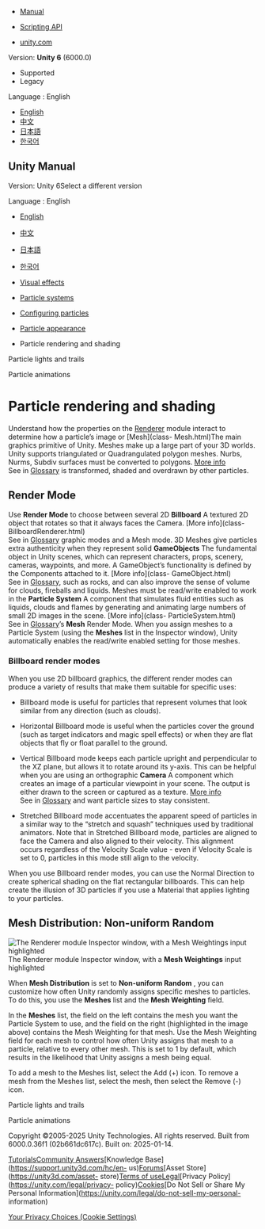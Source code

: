 [](https://docs.unity3d.com)

  * [Manual](../Manual/index.html)
  * [Scripting API](../ScriptReference/index.html)

  * [unity.com](https://unity.com/)

Version: **Unity 6** (6000.0)

  * Supported
  * Legacy

Language : English

  * [English](/Manual/particle-rendering-shading.html)
  * [中文](/cn/current/Manual/particle-rendering-shading.html)
  * [日本語](/ja/current/Manual/particle-rendering-shading.html)
  * [한국어](/kr/current/Manual/particle-rendering-shading.html)

[](https://docs.unity3d.com)

## Unity Manual

Version: Unity 6Select a different version

Language : English

  * [English](/Manual/particle-rendering-shading.html)
  * [中文](/cn/current/Manual/particle-rendering-shading.html)
  * [日本語](/ja/current/Manual/particle-rendering-shading.html)
  * [한국어](/kr/current/Manual/particle-rendering-shading.html)

  * [Visual effects](visual-effects.html)
  * [Particle systems](ParticleSystems.html)
  * [Configuring particles](configuring-particles.html)
  * [Particle appearance](particle-appearance.html)
  * Particle rendering and shading

[](particle-lights-trails.html)

Particle lights and trails

[](particle-animation.html)

Particle animations

# Particle rendering and shading

Understand how the properties on the [Renderer](PartSysRendererModule.html)
module interact to determine how a particle’s image or [Mesh](class-
Mesh.html)The main graphics primitive of Unity. Meshes make up a large part of
your 3D worlds. Unity supports triangulated or Quadrangulated polygon meshes.
Nurbs, Nurms, Subdiv surfaces must be converted to polygons. [More
info](mesh.html)  
See in [Glossary](Glossary.html#Mesh) is transformed, shaded and overdrawn by
other particles.

##  Render Mode

Use **Render Mode** to choose between several 2D **Billboard** A textured 2D
object that rotates so that it always faces the Camera. [More info](class-
BillboardRenderer.html)  
See in [Glossary](Glossary.html#Billboard) graphic modes and a Mesh mode. 3D
Meshes give particles extra authenticity when they represent solid
**GameObjects** The fundamental object in Unity scenes, which can represent
characters, props, scenery, cameras, waypoints, and more. A GameObject’s
functionality is defined by the Components attached to it. [More info](class-
GameObject.html)  
See in [Glossary](Glossary.html#GameObject), such as rocks, and can also
improve the sense of volume for clouds, fireballs and liquids. Meshes must be
read/write enabled to work in the **Particle System** A component that
simulates fluid entities such as liquids, clouds and flames by generating and
animating large numbers of small 2D images in the scene. [More info](class-
ParticleSystem.html)  
See in [Glossary](Glossary.html#particlesystem)’s **Mesh** Render Mode. When
you assign meshes to a Particle System (using the **Meshes** list in the
Inspector window), Unity automatically enables the read/write enabled setting
for those meshes.

###  Billboard render modes

When you use 2D billboard graphics, the different render modes can produce a
variety of results that make them suitable for specific uses:

  * Billboard mode is useful for particles that represent volumes that look similar from any direction (such as clouds).
  * Horizontal Billboard mode is useful when the particles cover the ground (such as target indicators and magic spell effects) or when they are flat objects that fly or float parallel to the ground.
  * Vertical Billboard mode keeps each particle upright and perpendicular to the XZ plane, but allows it to rotate around its y-axis. This can be helpful when you are using an orthographic **Camera** A component which creates an image of a particular viewpoint in your scene. The output is either drawn to the screen or captured as a texture. [More info](CamerasOverview.html)  
See in [Glossary](Glossary.html#Camera) and want particle sizes to stay
consistent.

  * Stretched Billboard mode accentuates the apparent speed of particles in a similar way to the “stretch and squash” techniques used by traditional animators. Note that in Stretched Billboard mode, particles are aligned to face the Camera and also aligned to their velocity. This alignment occurs regardless of the Velocity Scale value - even if Velocity Scale is set to 0, particles in this mode still align to the velocity.

When you use Billboard render modes, you can use the Normal Direction to
create spherical shading on the flat rectangular billboards. This can help
create the illusion of 3D particles if you use a Material that applies
lighting to your particles.

##  Mesh Distribution: Non-uniform Random

![The Renderer module Inspector window, with a Mesh Weightings input
highlighted](../uploads/Main/mesh-render-mode.png) The Renderer module
Inspector window, with a **Mesh Weightings** input highlighted

When **Mesh Distribution** is set to **Non-uniform Random** , you can
customize how often Unity randomly assigns specific meshes to particles. To do
this, you use the **Meshes** list and the **Mesh Weighting** field.

In the **Meshes** list, the field on the left contains the mesh you want the
Particle System to use, and the field on the right (highlighted in the image
above) contains the Mesh Weighting for that mesh. Use the Mesh Weighting field
for each mesh to control how often Unity assigns that mesh to a particle,
relative to every other mesh. This is set to 1 by default, which results in
the likelihood that Unity assigns a mesh being equal.

To add a mesh to the Meshes list, select the Add (+) icon. To remove a mesh
from the Meshes list, select the mesh, then select the Remove (-) icon.

[](particle-lights-trails.html)

Particle lights and trails

[](particle-animation.html)

Particle animations

Copyright ©2005-2025 Unity Technologies. All rights reserved. Built from
6000.0.36f1 (02b661dc617c). Built on: 2025-01-14.

[Tutorials](https://learn.unity.com/)[Community
Answers](https://answers.unity3d.com)[Knowledge
Base](https://support.unity3d.com/hc/en-
us)[Forums](https://forum.unity3d.com)[Asset Store](https://unity3d.com/asset-
store)[Terms of
use](https://docs.unity3d.com/Manual/TermsOfUse.html)[Legal](https://unity.com/legal)[Privacy
Policy](https://unity.com/legal/privacy-
policy)[Cookies](https://unity.com/legal/cookie-policy)[Do Not Sell or Share
My Personal Information](https://unity.com/legal/do-not-sell-my-personal-
information)

[Your Privacy Choices (Cookie Settings)](javascript:void\(0\);)

